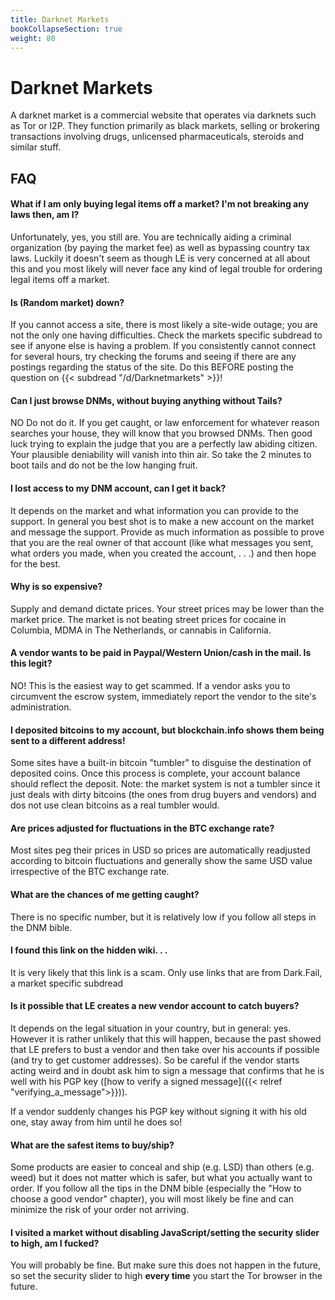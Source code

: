 ```yaml
---
title: Darknet Markets
bookCollapseSection: true
weight: 80
---
```


# Darknet Markets

A darknet market is a commercial website that operates via darknets such as Tor or I2P. They function primarily as black markets, selling or brokering transactions involving drugs, unlicensed pharmaceuticals, steroids and similar stuff.

## FAQ


#### **What if I am only buying legal items off a market? I'm not breaking any laws then, am I?**
Unfortunately, yes, you still are. You are technically aiding a criminal organization (by paying the market fee) as well as bypassing country tax laws. Luckily it doesn't seem as though LE is very concerned at all about this and you most likely will never face any kind of legal trouble for ordering legal items off a market.

#### **Is (Random market) down?**
If you cannot access a site, there is most likely a site-wide outage; you are not the only one having difficulties. Check the markets specific subdread to see if anyone else is having a problem. If you consistently cannot connect for several hours, try checking the forums and seeing if there are any postings regarding the status of the site. Do this BEFORE posting the question on {{< subdread "/d/Darknetmarkets" >}}!

#### **Can I just browse DNMs, without buying anything without Tails?**
NO Do not do it. If you get caught, or law enforcement for whatever reason searches your house, they will know that you browsed DNMs. Then good luck trying to explain the judge that you are a perfectly law abiding citizen. Your plausible deniability will vanish into thin air. So take the 2 minutes to boot tails and do not be the low hanging fruit.

#### **I lost access to my DNM account, can I get it back?**
It depends on the market and what information you can provide to the support. In general you best shot is to make a new account on the market and message the support. Provide as much information as possible to prove that you are the real owner of that account (like what messages you sent, what orders you made, when you created the account, . . .) and then hope for the best.

#### **Why is <drug> so expensive?**
Supply and demand dictate prices. Your street prices may be lower than the market price. The market is not beating street prices for cocaine in Columbia, MDMA in The Netherlands, or cannabis in California.

#### **A vendor wants to be paid in Paypal/Western Union/cash in the mail. Is this legit?**
NO! This is the easiest way to get scammed. If a vendor asks you to circumvent the escrow system, immediately report the vendor to the site's administration.

#### **I deposited bitcoins to my account, but blockchain.info shows them being sent to a different address!**
Some sites have a built-in bitcoin "tumbler" to disguise the destination of deposited coins. Once this process is complete, your account balance should reflect the deposit. Note: the market system is not a tumbler since it just deals with dirty bitcoins (the ones from drug buyers and vendors) and dos not use clean bitcoins as a real tumbler would.

#### **Are prices adjusted for fluctuations in the BTC exchange rate?**
Most sites peg their prices in USD so prices are automatically readjusted according to bitcoin fluctuations and generally show the same USD value irrespective of the BTC exchange rate.

#### **What are the chances of me getting caught?**
There is no specific number, but it is relatively low if you follow all steps in the DNM bible.

#### **I found this link on the hidden wiki. . .**
It is very likely that this link is a scam. Only use links that are from Dark.Fail, a market specific subdread

#### **Is it possible that LE creates a new vendor account to catch buyers?**
It depends on the legal situation in your country, but in general: yes. However it is rather unlikely that this will happen, because the past showed that LE prefers to bust a vendor and then take over his accounts if possible (and try to get customer addresses). So be careful if the vendor starts acting weird and in doubt ask him to sign a message that confirms that he is well with his PGP key ([how to verify a signed message]({{< relref "verifying_a_message">}})).

If a vendor suddenly changes his PGP key without signing it with his old one, stay away from him until he does so!

#### **What are the safest items to buy/ship?**
Some products are easier to conceal and ship (e.g. LSD) than others (e.g. weed) but it does not matter which is safer, but what you actually want to order. If you follow all the tips in the DNM bible (especially the "How to choose a good vendor" chapter), you will most likely be fine and can minimize the risk of your order not arriving.

#### **I visited a market without disabling JavaScript/setting the security slider to high, am I fucked?**
You will probably be fine. But make sure this does not happen in the future, so set the security slider to high **every time** you start the Tor browser in the future.
